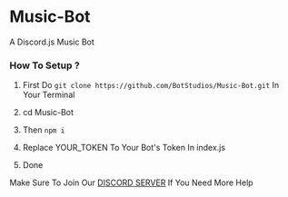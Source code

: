# Music-Bot
A Discord.js Music Bot

### How To Setup ?


1. First Do `git clone https://github.com/BotStudios/Music-Bot.git` In Your Terminal


2. cd Music-Bot


3. Then `npm i`


4. Replace YOUR_TOKEN To Your Bot's Token In index.js


5. Done

Make Sure To Join Our [DISCORD SERVER](https://discord.gg/s56rMHNwhC) If You Need More Help
